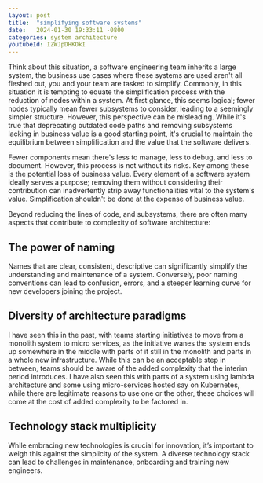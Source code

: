 ```yaml
---
layout: post
title:  "simplifying software systems"
date:   2024-01-30 19:33:11 -0800
categories: system architecture
youtubeId: IZWJpDHKOkI
---
```


Think about this situation, a software engineering team inherits a large system, the business use cases where these systems are used aren't all fleshed out, you and your team are tasked to simplify.
Commonly, in this situation it is tempting to equate the simplification process with the reduction of nodes within a system. At first glance, this seems logical; fewer nodes typically mean fewer subsystems to consider, leading to a seemingly simpler structure. However, this perspective can be misleading. While it's true that deprecating outdated code paths and removing subsystems lacking in business value is a good starting point, it's crucial to maintain the equilibrium between simplification and the value that the software delivers.

Fewer components mean there's less to manage, less to debug, and less to document. However, this process is not without its risks. Key among these is the potential loss of business value. Every element of a software system ideally serves a purpose; removing them without considering their contribution can inadvertently strip away functionalities vital to the system's value. Simplification shouldn't be done at the expense of business value.

Beyond reducing the lines of code, and subsystems, there are often many aspects that contribute to complexity of software architecture:
## The power of naming

Names that are clear, consistent, descriptive can significantly simplify the understanding and maintenance of a system. Conversely, poor naming conventions can lead to confusion, errors, and a steeper learning curve for new developers joining the project.

## Diversity of architecture paradigms

I have seen this in the past, with teams starting initiatives to move from a monolith system to micro services, as the initiative wanes the system ends up somewhere in the middle with parts of it still in the monolith and parts in a whole new infrastructure. While this can be an acceptable step in between, teams should be aware of the added complexity that the interim period introduces.
I have also seen this with parts of a system using lambda architecture and some using micro-services hosted say on Kubernetes, while there are legitimate reasons to use one or the other, these choices will come at the cost of added complexity to be factored in.

## Technology stack multiplicity
 While embracing new technologies is crucial for innovation, it’s important to weigh this against the simplicity of the system. A diverse technology stack can lead to challenges in maintenance, onboarding and training new engineers.
